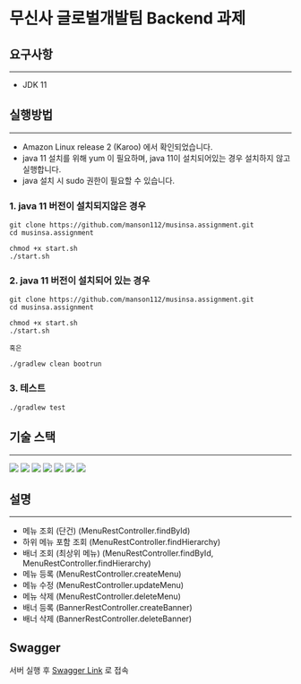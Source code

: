 # 무신사 글로벌개발팀 Backend 과제

## 요구사항

---
- JDK 11

## 실행방법

---
- Amazon Linux release 2 (Karoo) 에서 확인되었습니다.
- java 11 설치를 위해 yum 이 필요하며, java 11이 설치되어있는 경우 설치하지 않고 실행합니다.
- java 설치 시 sudo 권한이 필요할 수 있습니다.

### 1. java 11 버전이 설치되지않은 경우
```shell
git clone https://github.com/manson112/musinsa.assignment.git
cd musinsa.assignment

chmod +x start.sh
./start.sh
```

### 2. java 11 버전이 설치되어 있는 경우
```shell
git clone https://github.com/manson112/musinsa.assignment.git
cd musinsa.assignment

chmod +x start.sh
./start.sh

혹은

./gradlew clean bootrun
```

### 3. 테스트
```shell
./gradlew test
```

## 기술 스택

---
<div align="left">
<img src="https://img.shields.io/badge/java 11-007396?style=for-the-badge&logo=java&logoColor=white"/>
<img src="https://img.shields.io/badge/springboot 2.7.4-6DB33F?style=for-the-badge&logo=springboot&logoColor=white"/>
<img src="https://img.shields.io/badge/gradle 7.5-02303A?style=for-the-badge&logo=gradle&logoColor=white"/>
<img src="https://img.shields.io/badge/junit5-25A162?style=for-the-badge&logo=junit5&logoColor=white"/>
<img src="https://img.shields.io/badge/mybatis-red?style=for-the-badge&logo=&logoColor=white"/>
<img src="https://img.shields.io/badge/h2-yellow?style=for-the-badge&logo=&logoColor=white"/>
<img src="https://img.shields.io/badge/mockito-brightgreen?style=for-the-badge&logo=&logoColor=white"/>
</div>

## 설명

---
- 메뉴 조회 (단건) (MenuRestController.findById)
- 하위 메뉴 포함 조회 (MenuRestController.findHierarchy)
- 배너 조회 (최상위 메뉴) (MenuRestController.findById, MenuRestController.findHierarchy)
- 메뉴 등록 (MenuRestController.createMenu)
- 메뉴 수정 (MenuRestController.updateMenu)
- 메뉴 삭제 (MenuRestController.deleteMenu)
- 배너 등록 (BannerRestController.createBanner)
- 배너 삭제 (BannerRestController.deleteBanner)


## Swagger
서버 실행 후 
[Swagger Link](http://localhost:8080/swagger-ui/index.html)
로 접속